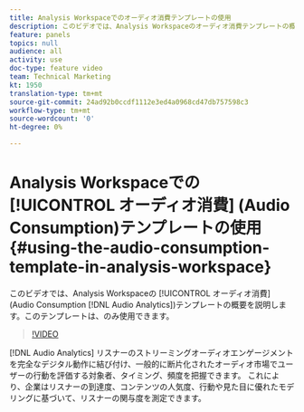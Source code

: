 ```yaml
---
title: Analysis Workspaceでのオーディオ消費テンプレートの使用
description: このビデオでは、Analysis Workspaceのオーディオ消費テンプレートの概要を説明します。このテンプレートは、Audio Analyticsですぐに使用できます。
feature: panels
topics: null
audience: all
activity: use
doc-type: feature video
team: Technical Marketing
kt: 1950
translation-type: tm+mt
source-git-commit: 24ad92b0ccdf1112e3ed4a0968cd47db757598c3
workflow-type: tm+mt
source-wordcount: '0'
ht-degree: 0%

---
```



# Analysis Workspaceでの [!UICONTROL オーディオ消費] (Audio Consumption)テンプレートの使用 {#using-the-audio-consumption-template-in-analysis-workspace}

このビデオでは、Analysis Workspaceの [!UICONTROL オーディオ消費] (Audio Consumption [!DNL Audio Analytics])テンプレートの概要を説明します。このテンプレートは、のみ使用できます。

>[!VIDEO](https://video.tv.adobe.com/v/23901/?quality=12)

[!DNL Audio Analytics] リスナーのストリーミングオーディオエンゲージメントを完全なデジタル動作に結び付け、一般的に断片化されたオーディオ市場でユーザーの行動を評価する対象者、タイミング、頻度を把握できます。 これにより、企業はリスナーの到達度、コンテンツの人気度、行動や見た目に優れたモデリングに基づいて、リスナーの関与度を測定できます。
